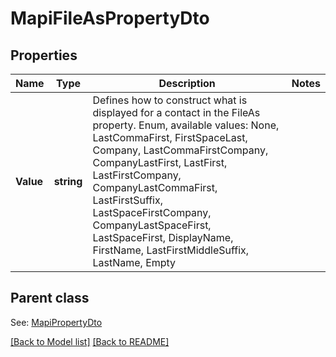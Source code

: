 # MapiFileAsPropertyDto
## Properties
Name | Type | Description | Notes
------------ | ------------- | ------------- | -------------
**Value** | **string** | Defines how to construct what is displayed for a contact in the FileAs property. Enum, available values: None, LastCommaFirst, FirstSpaceLast, Company, LastCommaFirstCompany, CompanyLastFirst, LastFirst, LastFirstCompany, CompanyLastCommaFirst, LastFirstSuffix, LastSpaceFirstCompany, CompanyLastSpaceFirst, LastSpaceFirst, DisplayName, FirstName, LastFirstMiddleSuffix, LastName, Empty | 

## Parent class

See: [MapiPropertyDto](MapiPropertyDto.md)

[[Back to Model list]](Models.md) [[Back to README]](README.md)

